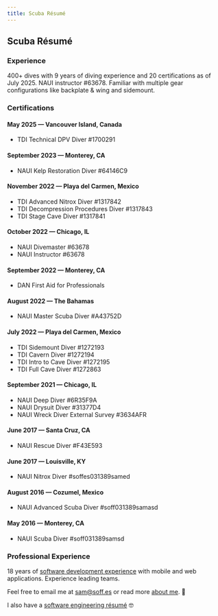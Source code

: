 ```yaml
---
title: Scuba Résumé
---
```


## Scuba Résumé

### Experience

400+ dives with 9 years of diving experience and 20 certifications as of July 2025. NAUI instructor #63678. Familiar with multiple gear configurations like backplate & wing and sidemount.

### Certifications

#### May 2025 — Vancouver Island, Canada

* TDI Technical DPV Diver #1700291

#### September 2023 — Monterey, CA

* NAUI Kelp Restoration Diver #64146C9

#### November 2022 — Playa del Carmen, Mexico

* TDI Advanced Nitrox Diver #1317842
* TDI Decompression Procedures Diver #1317843
* TDI Stage Cave Diver #1317841

#### October 2022 — Chicago, IL

* NAUI Divemaster #63678
* NAUI Instructor #63678

#### September 2022 — Monterey, CA

* DAN First Aid for Professionals

#### August 2022 — The Bahamas

* NAUI Master Scuba Diver #A43752D

#### July 2022 — Playa del Carmen, Mexico

* TDI Sidemount Diver #1272193
* TDI Cavern Diver #1272194
* TDI Intro to Cave Diver #1272195
* TDI Full Cave Diver #1272863

#### September 2021 — Chicago, IL

* NAUI Deep Diver #6R35F9A
* NAUI Drysuit Diver #31377D4
* NAUI Wreck Diver External Survey #3634AFR

#### June 2017 — Santa Cruz, CA

* NAUI Rescue Diver #F43E593

#### June 2017 — Louisville, KY

* NAUI Nitrox Diver #soffes031389samed

#### August 2016 — Cozumel, Mexico

* NAUI Advanced Scuba Diver #soff031389samasd

#### May 2016 — Monterey, CA

* NAUI Scuba Diver #soff031389samsd

### Professional Experience

18 years of [software development experience](/resume) with mobile and web applications. Experience leading teams.

Feel free to email me at [sam@soff.es](mailto:sam@soff.es) or read more [about me](/about). 👋

I also have a [software engineering résumé](/resume) 🤓
